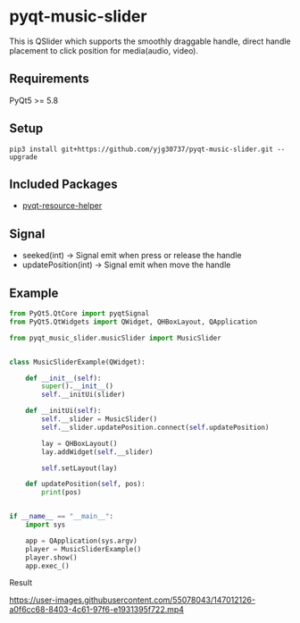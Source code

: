 # pyqt-music-slider
This is QSlider which supports the smoothly draggable handle, direct handle placement to click position for media(audio, video).

## Requirements
PyQt5 >= 5.8

## Setup
```pip3 install git+https://github.com/yjg30737/pyqt-music-slider.git --upgrade```

## Included Packages
* <a href="https://github.com/yjg30737/pyqt-resource-helper.git">pyqt-resource-helper</a>

## Signal
* seeked(int) -> Signal emit when press or release the handle
* updatePosition(int) -> Signal emit when move the handle

## Example
```python
from PyQt5.QtCore import pyqtSignal
from PyQt5.QtWidgets import QWidget, QHBoxLayout, QApplication

from pyqt_music_slider.musicSlider import MusicSlider


class MusicSliderExample(QWidget):

    def __init__(self):
        super().__init__()
        self.__initUi(slider)

    def __initUi(self):
        self.__slider = MusicSlider()
        self.__slider.updatePosition.connect(self.updatePosition)

        lay = QHBoxLayout()
        lay.addWidget(self.__slider)

        self.setLayout(lay)

    def updatePosition(self, pos):
        print(pos)


if __name__ == "__main__":
    import sys

    app = QApplication(sys.argv)
    player = MusicSliderExample()
    player.show()
    app.exec_()
```

Result

https://user-images.githubusercontent.com/55078043/147012126-a0f6cc68-8403-4c61-97f6-e1931395f722.mp4




